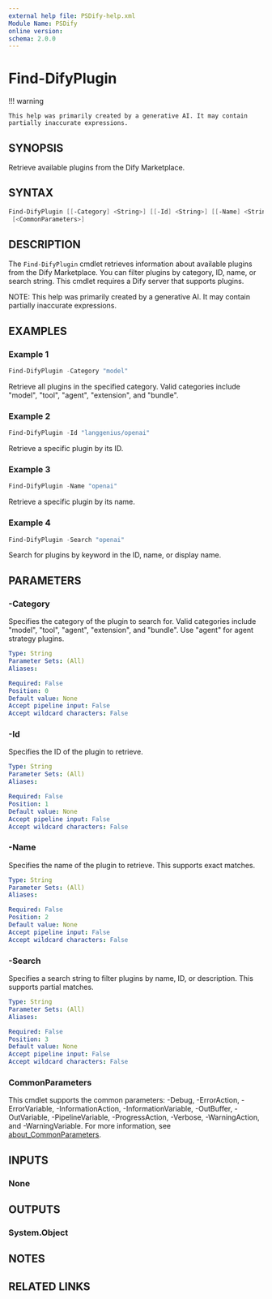 ```yaml
---
external help file: PSDify-help.xml
Module Name: PSDify
online version:
schema: 2.0.0
---
```


# Find-DifyPlugin

!!! warning

    This help was primarily created by a generative AI. It may contain partially inaccurate expressions.

## SYNOPSIS

Retrieve available plugins from the Dify Marketplace.

## SYNTAX

```powershell
Find-DifyPlugin [[-Category] <String>] [[-Id] <String>] [[-Name] <String>] [[-Search] <String>]
 [<CommonParameters>]
```

## DESCRIPTION

The `Find-DifyPlugin` cmdlet retrieves information about available plugins from the Dify Marketplace. You can filter plugins by category, ID, name, or search string. This cmdlet requires a Dify server that supports plugins.

NOTE: This help was primarily created by a generative AI. It may contain partially inaccurate expressions.

## EXAMPLES

### Example 1

```powershell
Find-DifyPlugin -Category "model"
```

Retrieve all plugins in the specified category. Valid categories include "model", "tool", "agent", "extension", and "bundle".

### Example 2

```powershell
Find-DifyPlugin -Id "langgenius/openai"
```

Retrieve a specific plugin by its ID.

### Example 3

```powershell
Find-DifyPlugin -Name "openai"
```

Retrieve a specific plugin by its name.

### Example 4

```powershell
Find-DifyPlugin -Search "openai"
```

Search for plugins by keyword in the ID, name, or display name.

## PARAMETERS

### -Category

Specifies the category of the plugin to search for. Valid categories include "model", "tool", "agent", "extension", and "bundle". Use "agent" for agent strategy plugins.

```yaml
Type: String
Parameter Sets: (All)
Aliases:

Required: False
Position: 0
Default value: None
Accept pipeline input: False
Accept wildcard characters: False
```

### -Id

Specifies the ID of the plugin to retrieve.

```yaml
Type: String
Parameter Sets: (All)
Aliases:

Required: False
Position: 1
Default value: None
Accept pipeline input: False
Accept wildcard characters: False
```

### -Name

Specifies the name of the plugin to retrieve. This supports exact matches.

```yaml
Type: String
Parameter Sets: (All)
Aliases:

Required: False
Position: 2
Default value: None
Accept pipeline input: False
Accept wildcard characters: False
```

### -Search

Specifies a search string to filter plugins by name, ID, or description. This supports partial matches.

```yaml
Type: String
Parameter Sets: (All)
Aliases:

Required: False
Position: 3
Default value: None
Accept pipeline input: False
Accept wildcard characters: False
```

### CommonParameters

This cmdlet supports the common parameters: -Debug, -ErrorAction, -ErrorVariable, -InformationAction, -InformationVariable, -OutBuffer, -OutVariable, -PipelineVariable, -ProgressAction, -Verbose, -WarningAction, and -WarningVariable. For more information, see [about_CommonParameters](http://go.microsoft.com/fwlink/?LinkID=113216).

## INPUTS

### None

## OUTPUTS

### System.Object

## NOTES

## RELATED LINKS
